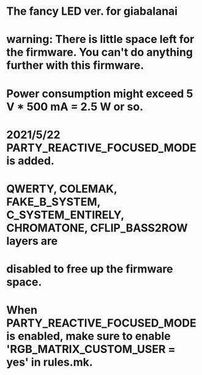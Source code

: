 # The fancy LED ver. for giabalanai
# warning: There is little space left for the firmware. You can't do anything further with this firmware.
#          Power consumption might exceed 5 V * 500 mA = 2.5 W or so.

# 2021/5/22 PARTY_REACTIVE_FOCUSED_MODE is added.
#  QWERTY, COLEMAK, FAKE_B_SYSTEM, C_SYSTEM_ENTIRELY, CHROMATONE, CFLIP_BASS2ROW layers are
#  disabled to free up the firmware space.
# When PARTY_REACTIVE_FOCUSED_MODE is enabled, make sure to enable 'RGB_MATRIX_CUSTOM_USER = yes' in rules.mk.
